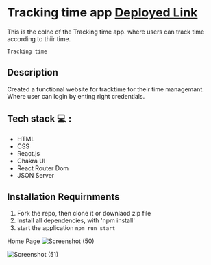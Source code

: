 # Tracking time app **[Deployed Link](https://warm-lily-7a5c45.netlify.app/)**

This is the colne of the Tracking time app. where users can track time according to thiir time.

```Tracking time```

##  Description
Created a functional website for tracktime for their time managemant. Where user can login by enting right credentials. 


## Tech stack  💻 :
<ul>
<li>HTML</li>
<li>CSS</li>
<li>React.js</li>
<li>Chakra UI</li>
<li>React Router Dom</li>
<li>JSON Server</li>

</ul>


## Installation Requirnments 

1. Fork the repo, then clone it or downlaod zip file
2. Install all dependencies, with 'npm install'
3. start the application `npm run start`


Home Page
![Screenshot (50)](https://user-images.githubusercontent.com/97351159/205666948-03b2bb89-0f20-4b42-9d4c-d3067b47c285.png)

![Screenshot (51)](https://user-images.githubusercontent.com/97351159/205667607-c29773c6-bfc3-4400-af56-1f5d46a052b5.png)


